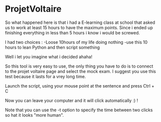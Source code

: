# ProjetVoltaire

So what happened here is that i had a E-learning class at school that asked us to work at least 15 hours to have the maximum points.
Since i ended up finishing everything in less than 5 hours i know i would be screwed. 

I had two choices :
-Loose 10hours of my life doing nothing
-use this 10 hours to lean Python and then script something 

Well i let you imagine what i decided ahaha!

So this tool is very easy to use, the only thing you have to do is to connect to the projet voltaire page and select the mock exam.
I suggest you use this test because it lasts for a vrey long time.

Launch the script, using your mouse point at the sentence and press Ctrl + C

Now you can leave your computer and it will click automatically :) !

Note that you can use the -t option to specify the time between two clicks so hat it looks "more human".

